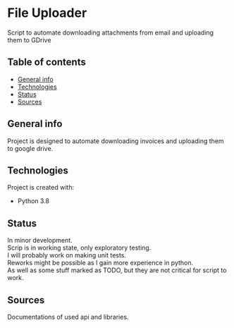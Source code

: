 # File Uploader
Script to automate downloading attachments from email and uploading them to GDrive

## Table of contents
* [General info](#general-info)
* [Technologies](#technologies)
* [Status](#Status)
* [Sources](#Sources)

## General info
Project is designed to automate downloading invoices and uploading them to google drive.

## Technologies
Project is created with:
* Python 3.8

## Status
In minor development.\
Scrip is in working state, only exploratory testing.\
I will probably work on making unit tests.\
Reworks might be possible as I gain more experience in python.\
As well as some stuff marked as TODO, but they are not critical for script to work.
## Sources
Documentations of used api and libraries.





